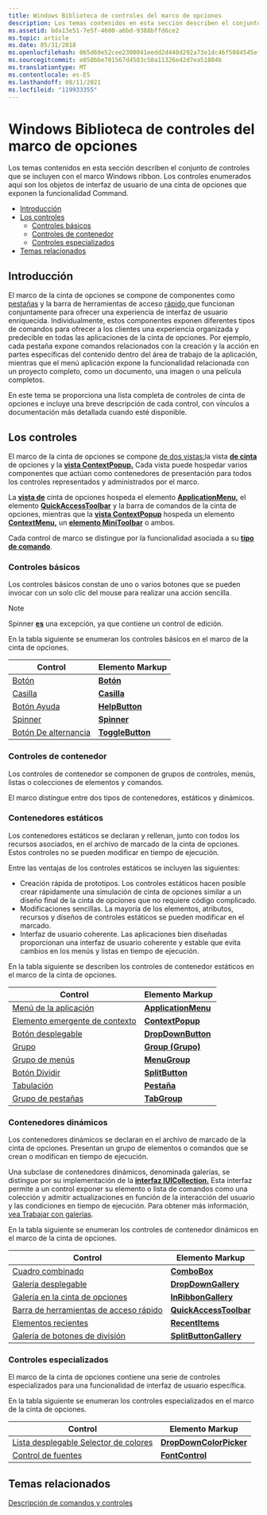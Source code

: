 ```yaml
---
title: Windows Biblioteca de controles del marco de opciones
description: Los temas contenidos en esta sección describen el conjunto de controles que se incluyen con el marco Windows ribbon. Los controles enumerados aquí son los objetos de interfaz de usuario de una cinta de opciones que exponen la funcionalidad Command.
ms.assetid: bda13e51-7e5f-4600-a6bd-9388bffd6ce2
ms.topic: article
ms.date: 05/31/2018
ms.openlocfilehash: 065d69e52cee2300041eedd2d440d292a73e1dc46f5084545effc5e470bceee4
ms.sourcegitcommit: e858bbe701567d4583c50a11326e42d7ea51804b
ms.translationtype: MT
ms.contentlocale: es-ES
ms.lasthandoff: 08/11/2021
ms.locfileid: "119933355"
---
```

# <a name="windows-ribbon-framework-control-library"></a>Windows Biblioteca de controles del marco de opciones

Los temas contenidos en esta sección describen el conjunto de controles que se incluyen con el marco Windows ribbon. Los controles enumerados aquí son los objetos de interfaz de usuario de una cinta de opciones que exponen la funcionalidad Command.

-   [Introducción](#introduction)
-   [Los controles](#windows-ribbon-framework-control-library)
    -   [Controles básicos](#basic-controls)
    -   [Controles de contenedor](#container-controls)
    -   [Controles especializados](#specialized-controls)
-   [Temas relacionados](#related-topics)

## <a name="introduction"></a>Introducción

El marco de la cinta de opciones se compone de componentes como [pestañas](windowsribbon-controls-tab.md) y la barra de herramientas de acceso [rápido,](windowsribbon-controls-quickaccesstoolbar.md)que funcionan conjuntamente para ofrecer una experiencia de interfaz de usuario enriquecida. Individualmente, estos componentes exponen diferentes tipos de comandos para ofrecer a los clientes una experiencia organizada y predecible en todas las aplicaciones de la cinta de opciones. Por ejemplo, cada pestaña expone comandos relacionados con la creación y la acción en [](windowsribbon-controls-applicationmenu.md) partes específicas del contenido dentro del área de trabajo de la aplicación, mientras que el menú aplicación expone la funcionalidad relacionada con un proyecto completo, como un documento, una imagen o una película completos.

En este tema se proporciona una lista completa de controles de cinta de opciones e incluye una breve descripción de cada control, con vínculos a documentación más detallada cuando esté disponible.

## <a name="the-controls"></a>Los controles

El marco de la cinta de opciones se compone [de dos vistas:](windowsribbon-reference-elements-view.md)la vista [**de cinta**](windowsribbon-element-ribbon.md) de opciones y la [**vista ContextPopup.**](windowsribbon-element-contextpopup.md) Cada vista puede hospedar varios componentes que actúan como contenedores de presentación para todos los controles representados y administrados por el marco.

La [**vista de**](windowsribbon-element-ribbon.md) cinta de opciones hospeda el elemento [**ApplicationMenu,**](windowsribbon-element-applicationmenu.md) el elemento [**QuickAccessToolbar**](windowsribbon-element-quickaccesstoolbar.md) y la barra de comandos de la cinta de opciones, mientras que la [**vista ContextPopup**](windowsribbon-element-contextpopup.md) hospeda un elemento [**ContextMenu,**](windowsribbon-element-contextmenu.md) un [**elemento MiniToolbar**](windowsribbon-element-minitoolbar.md) o ambos.

Cada control de marco se distingue por la funcionalidad asociada a su [**tipo de comando**](/windows/desktop/api/uiribbon/ne-uiribbon-ui_commandtype).

### <a name="basic-controls"></a>Controles básicos

Los controles básicos constan de uno o varios botones que se pueden invocar con un solo clic del mouse para realizar una acción sencilla.

> [!Note]  
> Spinner [**es**](windowsribbon-element-spinner.md) una excepción, ya que contiene un control de edición.

 

En la tabla siguiente se enumeran los controles básicos en el marco de la cinta de opciones.



| Control                                                  | Elemento Markup                                             |
|----------------------------------------------------------|------------------------------------------------------------|
| [Botón](windowsribbon-controls-button.md)              | [**Botón**](windowsribbon-element-button.md)             |
| [Casilla](windowsribbon-controls-checkbox.md)         | [**Casilla**](windowsribbon-element-checkbox.md)         |
| [Botón Ayuda](windowsribbon-controls-helpbutton.md)     | [**HelpButton**](windowsribbon-element-helpbutton.md)     |
| [Spinner](windowsribbon-controls-spinner.md)            | [**Spinner**](windowsribbon-element-spinner.md)           |
| [Botón De alternancia](windowsribbon-controls-togglebutton.md) | [**ToggleButton**](windowsribbon-element-togglebutton.md) |



 

### <a name="container-controls"></a>Controles de contenedor

Los controles de contenedor se componen de grupos de controles, menús, listas o colecciones de elementos y comandos.

El marco distingue entre dos tipos de contenedores, estáticos y dinámicos.

### <a name="static-containers"></a>Contenedores estáticos

Los contenedores estáticos se declaran y rellenan, junto con todos los recursos asociados, en el archivo de marcado de la cinta de opciones. Estos controles no se pueden modificar en tiempo de ejecución.

Entre las ventajas de los controles estáticos se incluyen las siguientes:

-   Creación rápida de prototipos. Los controles estáticos hacen posible crear rápidamente una simulación de cinta de opciones similar a un diseño final de la cinta de opciones que no requiere código complicado.
-   Modificaciones sencillas. La mayoría de los elementos, atributos, recursos y diseños de controles estáticos se pueden modificar en el marcado.
-   Interfaz de usuario coherente. Las aplicaciones bien diseñadas proporcionan una interfaz de usuario coherente y estable que evita cambios en los menús y listas en tiempo de ejecución.

En la tabla siguiente se describen los controles de contenedor estáticos en el marco de la cinta de opciones.



| Control                                                        | Elemento Markup                                                   |
|----------------------------------------------------------------|------------------------------------------------------------------|
| [Menú de la aplicación](windowsribbon-controls-applicationmenu.md) | [**ApplicationMenu**](windowsribbon-element-applicationmenu.md) |
| [Elemento emergente de contexto](windowsribbon-controls-contextpopup.md)       | [**ContextPopup**](windowsribbon-element-contextpopup.md)       |
| [Botón desplegable](windowsribbon-controls-dropdownbutton.md)  | [**DropDownButton**](windowsribbon-element-dropdownbutton.md)   |
| [Grupo](windowsribbon-controls-group.md)                      | [**Group (Grupo)**](windowsribbon-element-group.md)                     |
| [Grupo de menús](windowsribbon-controls-menugroup.md)             | [**MenuGroup**](windowsribbon-element-menugroup.md)             |
| [Botón Dividir](windowsribbon-controls-splitbutton.md)         | [**SplitButton**](windowsribbon-element-splitbutton.md)         |
| [Tabulación](windowsribbon-controls-tab.md)                          | [**Pestaña**](windowsribbon-element-tab.md)                         |
| [Grupo de pestañas](windowsribbon-controls-tabgroup.md)               | [**TabGroup**](windowsribbon-element-tabgroup.md)               |



 

### <a name="dynamic-containers"></a>Contenedores dinámicos

Los contenedores dinámicos se declaran en el archivo de marcado de la cinta de opciones. Presentan un grupo de elementos o comandos que se crean o modifican en tiempo de ejecución.

Una subclase de contenedores dinámicos, denominada galerías, se distingue por su implementación de la [**interfaz IUICollection.**](/windows/desktop/api/uiribbon/nn-uiribbon-iuicollection) Esta interfaz permite a un control exponer su elemento o lista de comandos como una colección y admitir actualizaciones en función de la interacción del usuario y las condiciones en tiempo de ejecución. Para obtener más información, [vea Trabajar con galerías](ribbon-controls-galleries.md).

En la tabla siguiente se enumeran los controles de contenedor dinámicos en el marco de la cinta de opciones.



| Control                                                               | Elemento Markup                                                         |
|-----------------------------------------------------------------------|------------------------------------------------------------------------|
| [Cuadro combinado](windowsribbon-controls-combobox.md)                      | [**ComboBox**](windowsribbon-element-combobox.md)                     |
| [Galería desplegable](windowsribbon-controls-dropdowngallery.md)       | [**DropDownGallery**](windowsribbon-element-dropdowngallery.md)       |
| [Galería en la cinta de opciones](windowsribbon-controls-inribbongallery.md)       | [**InRibbonGallery**](windowsribbon-element-inribbongallery.md)       |
| [Barra de herramientas de acceso rápido](windowsribbon-controls-quickaccesstoolbar.md) | [**QuickAccessToolbar**](windowsribbon-element-quickaccesstoolbar.md) |
| [Elementos recientes](windowsribbon-controls-recentitems.md)                | [**RecentItems**](windowsribbon-element-recentitems.md)               |
| [Galería de botones de división](windowsribbon-controls-splitbuttongallery.md) | [**SplitButtonGallery**](windowsribbon-element-splitbuttongallery.md) |



 

### <a name="specialized-controls"></a>Controles especializados

El marco de la cinta de opciones contiene una serie de controles especializados para una funcionalidad de interfaz de usuario específica.

En la tabla siguiente se enumeran los controles especializados en el marco de la cinta de opciones.



| Control                                                                  | Elemento Markup                                                           |
|--------------------------------------------------------------------------|--------------------------------------------------------------------------|
| [Lista desplegable Selector de colores](windowsribbon-controls-dropdowncolorpicker.md) | [**DropDownColorPicker**](windowsribbon-element-dropdowncolorpicker.md) |
| [Control de fuentes](windowsribbon-controls-fontcontrol.md)                   | [**FontControl**](windowsribbon-element-fontcontrol.md)                 |



 

## <a name="related-topics"></a>Temas relacionados

<dl> <dt>

[Descripción de comandos y controles](windowsribbon-commandscontrols.md)
</dt> </dl>

 

 